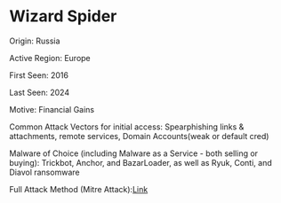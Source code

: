 # Wizard Spider

Origin: Russia

Active Region: Europe

First Seen: 2016

Last Seen: 2024

Motive: Financial Gains

Common Attack Vectors for initial access: Spearphishing links & attachments, remote services, Domain Accounts(weak or default cred)

Malware of Choice (including Malware as a Service - both selling or buying): Trickbot, Anchor, and BazarLoader, as well as Ryuk, Conti, and Diavol ransomware

Full Attack Method (Mitre Attack):[Link](https://mitre-attack.github.io/attack-navigator//#layerURL=https%3A%2F%2Fattack.mitre.org%2Fgroups%2FG0102%2FG0102-enterprise-layer.json)
